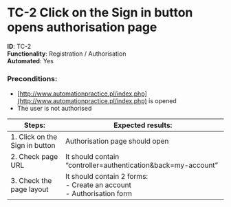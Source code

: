 
# TC-2 Click on the Sign in button opens authorisation page

**ID**: TC-2    
**Functionality**: Registration / Authorisation    
**Automated**: Yes

### Preconditions:
- [http://www.automationpractice.pl/index.php](http://www.automationpractice.pl/index.php) is opened
- The user is not authorised


| Steps:                         | Expected results:                                                             |  
|--------------------------------|-------------------------------------------------------------------------------|  
| 1. Click on the Sign in button | Authorisation page should open                                                |  
| 2. Check page URL              | It should contain “controller=authentication&back=my-account”                 |  
| 3. Check the page layout       | It should contain 2 forms:  <br>- Create an account  <br>- Authorisation form |